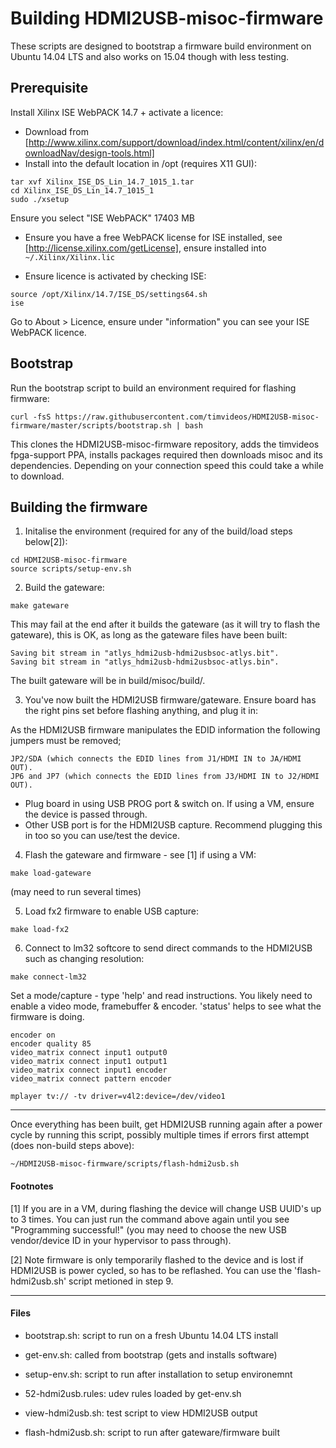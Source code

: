 # Building HDMI2USB-misoc-firmware

These scripts are designed to bootstrap a firmware build environment on Ubuntu 14.04 LTS and also works on 15.04 though with less testing.

## Prerequisite

Install Xilinx ISE WebPACK 14.7 + activate a licence:

  * Download from [http://www.xilinx.com/support/download/index.html/content/xilinx/en/downloadNav/design-tools.html]
  * Install into the default location in /opt (requires X11 GUI):
  ```
  tar xvf Xilinx_ISE_DS_Lin_14.7_1015_1.tar
  cd Xilinx_ISE_DS_Lin_14.7_1015_1
  sudo ./xsetup
  ```
  Ensure you select "ISE WebPACK" 17403 MB


  * Ensure you have a free WebPACK license for ISE installed, see [http://license.xilinx.com/getLicense], ensure installed into ```~/.Xilinx/Xilinx.lic```

  * Ensure licence is activated by checking ISE:
  ```
  source /opt/Xilinx/14.7/ISE_DS/settings64.sh
  ise
  ```
  Go to About > Licence, ensure under "information" you can see your ISE WebPACK licence.
 
## Bootstrap
 
Run the bootstrap script to build an environment required for flashing firmware:
  ```
  curl -fsS https://raw.githubusercontent.com/timvideos/HDMI2USB-misoc-firmware/master/scripts/bootstrap.sh | bash
  ```

This clones the HDMI2USB-misoc-firmware repository, adds the timvideos fpga-support PPA, installs packages required then downloads misoc and its dependencies. Depending on your connection speed this could take a while to download.

## Building the firmware

1. Initalise the environment (required for any of the build/load steps below[2]):
  ```
  cd HDMI2USB-misoc-firmware
  source scripts/setup-env.sh
  ```

2.  Build the gateware:
  ```
  make gateware
  ```

  This may fail at the end after it builds the gateware (as it will try to flash the gateware), this is OK, as long as the gateware files have been built:

  ```
  Saving bit stream in "atlys_hdmi2usb-hdmi2usbsoc-atlys.bit".
  Saving bit stream in "atlys_hdmi2usb-hdmi2usbsoc-atlys.bin".
  ```

   The built gateware will be in build/misoc/build/.

3. You've now built the HDMI2USB firmware/gateware.  Ensure board has the right pins set before flashing anything, and plug it in:

  As the HDMI2USB firmware manipulates the EDID information the following jumpers must be removed;

  ```
  JP2/SDA (which connects the EDID lines from J1/HDMI IN to JA/HDMI OUT).
  JP6 and JP7 (which connects the EDID lines from J3/HDMI IN to J2/HDMI OUT).
  ```

  * Plug board in using USB PROG port & switch on.  If using a VM, ensure the device is passed through.
  * Other USB port is for the HDMI2USB capture.  Recommend plugging this in too so you can use/test the device.
 
4.  Flash the gateware and firmware - see [1] if using a VM:

  ```
  make load-gateware
  ```
  (may need to run several times)

5.  Load fx2 firmware to enable USB capture:
  ```
  make load-fx2 
  ```

6. Connect to lm32 softcore to send direct commands to the HDMI2USB such as changing resolution:
  ```
  make connect-lm32
  ```
  Set a mode/capture - type 'help' and read instructions.
  You likely need to enable a video mode, framebuffer & encoder.
  'status' helps to see what the firmware is doing.

```
encoder on
encoder quality 85
video_matrix connect input1 output0
video_matrix connect input1 output1
video_matrix connect input1 encoder
video_matrix connect pattern encoder

mplayer tv:// -tv driver=v4l2:device=/dev/video1
```
---

Once everything has been built, get HDMI2USB running again after a power cycle by running this script, possibly multiple times if errors first attempt (does non-build steps above):
   ```
   ~/HDMI2USB-misoc-firmware/scripts/flash-hdmi2usb.sh
   ```

#### Footnotes

  [1] If you are in a VM, during flashing the device will change USB UUID's up to 3 times.  You can just run the command above again until you see "Programming successful!" (you may need to choose the new USB vendor/device ID in your hypervisor to pass through).

  [2] Note firmware is only temporarily flashed to the device and is lost if HDMI2USB is power cycled, so has to be reflashed.  You can use the 'flash-hdmi2usb.sh' script metioned in step 9.

---

#### Files

  * bootstrap.sh: script to run on a fresh Ubuntu 14.04 LTS install
  * get-env.sh: called from bootstrap (gets and installs software)
  * setup-env.sh: script to run after installation to setup environemnt

  * 52-hdmi2usb.rules: udev rules loaded by get-env.sh
  * view-hdmi2usb.sh: test script to view HDMI2USB output
  * flash-hdmi2usb.sh: script to run after gateware/firmware built
